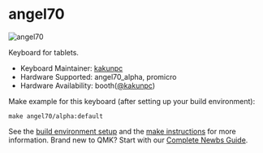 # angel70

![angel70](https://i.gyazo.com/6e2ea6c58d3253c496dc0518f2641ff9.jpg)

Keyboard for tablets.

* Keyboard Maintainer: [kakunpc](https://github.com/kakunpc)
* Hardware Supported: angel70_alpha, promicro
* Hardware Availability: booth([@kakunpc](https://kakunpc.booth.pm/))

Make example for this keyboard (after setting up your build environment):

    make angel70/alpha:default

See the [build environment setup](https://docs.qmk.fm/#/getting_started_build_tools) and the [make instructions](https://docs.qmk.fm/#/getting_started_make_guide) for more information. Brand new to QMK? Start with our [Complete Newbs Guide](https://docs.qmk.fm/#/newbs).
